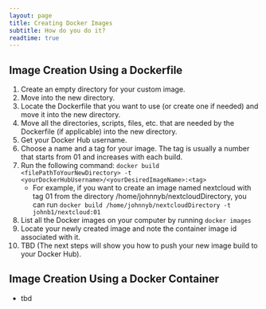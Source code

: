 ```yaml
---
layout: page
title: Creating Docker Images
subtitle: How do you do it?
readtime: true
---
```

## Image Creation Using a Dockerfile
1. Create an empty directory for your custom image.
2. Move into the new directory.
3. Locate the Dockerfile that you want to use (or create one if needed) and move it into the new directory.
4. Move all the directories, scripts, files, etc. that are needed by the Dockerfile (if applicable) into the new directory.
5. Get your Docker Hub username.
6. Choose a name and a tag for your image. The tag is usually a number that starts from 01 and increases with each build.
7. Run the following command: `docker build <filePathToYourNewDirectory> -t <yourDockerHubUsername>/<yourDesiredImageName>:<tag>`
    - For example, if you want to create an image named nextcloud with tag 01 from the directory /home/johnnyb/nextcloudDirectory, you can run `docker build /home/johnnyb/nextcloudDirectory -t johnb1/nextcloud:01`
8. List all the Docker images on your computer by running `docker images`
9. Locate your newly created image and note the container image id associated with it.
10. TBD (The next steps will show you how to push your new image build to your Docker Hub).

## Image Creation Using a Docker Container
- tbd
